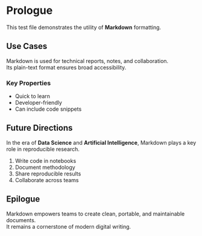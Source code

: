 # Prologue
This test file demonstrates the utility of **Markdown** formatting.

## Use Cases
Markdown is used for technical reports, notes, and collaboration.  
Its plain-text format ensures broad accessibility.

### Key Properties
- Quick to learn  
- Developer-friendly  
- Can include code snippets  

## Future Directions
In the era of **Data Science** and **Artificial Intelligence**, Markdown plays a key role in reproducible research.  

1. Write code in notebooks  
2. Document methodology  
3. Share reproducible results  
4. Collaborate across teams  

## Epilogue
Markdown empowers teams to create clean, portable, and maintainable documents.  
It remains a cornerstone of modern digital writing.

